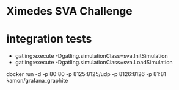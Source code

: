 # Ximedes SVA Challenge

# integration tests

- gatling:execute -Dgatling.simulationClass=sva.InitSimulation
- gatling:execute -Dgatling.simulationClass=sva.LoadSimulation

docker run -d -p 80:80 -p 8125:8125/udp -p 8126:8126 -p 81:81  kamon/grafana_graphite